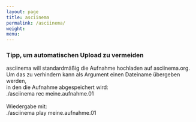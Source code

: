 ```yaml
---
layout: page
title: asciinema
permalink: /asciinema/
weight: 
menu: 
---
```


<script type="text/javascript" src="https://asciinema.org/a/17654.js" id="asciicast-17654" async></script>

### Tipp, um automatischen Upload zu vermeiden

asciinema will standardmäßig die Aufnahme hochladen auf asciinema.org. <br/>
Um das zu verhindern kann als Argument einen Dateiname übergeben werden,<br/>
in den die Aufnahme abgespeichert wird: <br/>
./asciinema rec meine.aufnahme.01 <br/>
 <br/>
Wiedergabe mit: <br/>
./asciinema play meine.aufnahme.01
